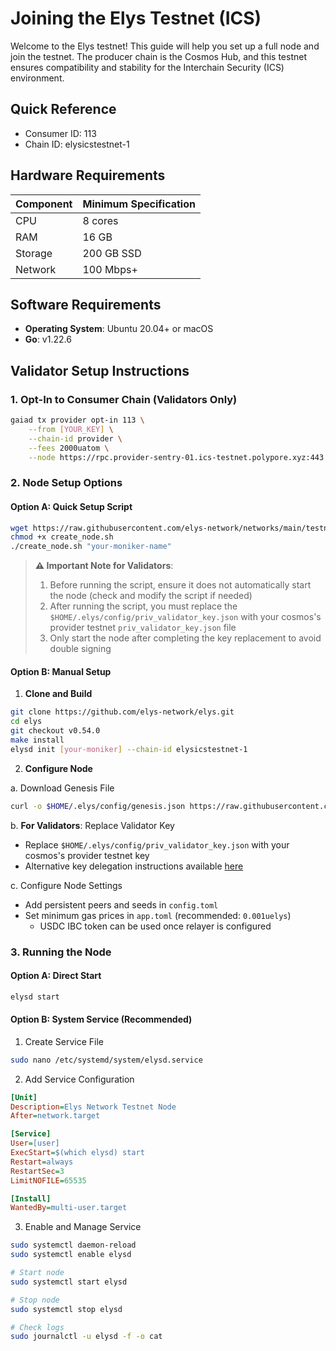 # Joining the Elys Testnet (ICS)

Welcome to the Elys testnet! This guide will help you set up a full node and join the testnet. The producer chain is the Cosmos Hub, and this testnet ensures compatibility and stability for the Interchain Security (ICS) environment.

## Quick Reference
- Consumer ID: 113
- Chain ID: elysicstestnet-1

## Hardware Requirements

| Component | Minimum Specification |
|-----------|---------------------|
| CPU | 8 cores |
| RAM | 16 GB |
| Storage | 200 GB SSD |
| Network | 100 Mbps+ |

## Software Requirements

- **Operating System**: Ubuntu 20.04+ or macOS
- **Go**: v1.22.6

## Validator Setup Instructions

### 1. Opt-In to Consumer Chain (Validators Only)
```bash
gaiad tx provider opt-in 113 \
    --from [YOUR_KEY] \
    --chain-id provider \
    --fees 2000uatom \
    --node https://rpc.provider-sentry-01.ics-testnet.polypore.xyz:443
```

### 2. Node Setup Options

#### Option A: Quick Setup Script
```bash
wget https://raw.githubusercontent.com/elys-network/networks/main/testnet/elysicstestnet-1/create_node.sh
chmod +x create_node.sh
./create_node.sh "your-moniker-name"
```

> **⚠️ Important Note for Validators**: 
> 1. Before running the script, ensure it does not automatically start the node (check and modify the script if needed)
> 2. After running the script, you must replace the `$HOME/.elys/config/priv_validator_key.json` with your cosmos's provider testnet `priv_validator_key.json` file
> 3. Only start the node after completing the key replacement to avoid double signing

#### Option B: Manual Setup

1. **Clone and Build**
```bash
git clone https://github.com/elys-network/elys.git
cd elys
git checkout v0.54.0
make install
elysd init [your-moniker] --chain-id elysicstestnet-1
```

2. **Configure Node**

a. Download Genesis File
```bash
curl -o $HOME/.elys/config/genesis.json https://raw.githubusercontent.com/elys-network/networks/refs/heads/main/testnet/elysicstestnet-1/genesis.json
```

b. **For Validators**: Replace Validator Key
- Replace `$HOME/.elys/config/priv_validator_key.json` with your cosmos's provider testnet key
- Alternative key delegation instructions available [here](https://github.com/cosmos/testnets/blob/master/interchain-security/VALIDATOR_JOINING_GUIDE.md#option-two-use-key-delegation)

c. Configure Node Settings
- Add persistent peers and seeds in `config.toml`
- Set minimum gas prices in `app.toml` (recommended: `0.001uelys`)
  - USDC IBC token can be used once relayer is configured

### 3. Running the Node

#### Option A: Direct Start
```bash
elysd start
```

#### Option B: System Service (Recommended)

1. Create Service File
```bash
sudo nano /etc/systemd/system/elysd.service
```

2. Add Service Configuration
```ini
[Unit]
Description=Elys Network Testnet Node
After=network.target

[Service]
User=[user]
ExecStart=$(which elysd) start
Restart=always
RestartSec=3
LimitNOFILE=65535

[Install]
WantedBy=multi-user.target
```

3. Enable and Manage Service
```bash
sudo systemctl daemon-reload
sudo systemctl enable elysd

# Start node
sudo systemctl start elysd

# Stop node
sudo systemctl stop elysd

# Check logs
sudo journalctl -u elysd -f -o cat
```